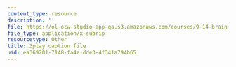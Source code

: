 ```yaml
---
content_type: resource
description: ''
file: https://ol-ocw-studio-app-qa.s3.amazonaws.com/courses/9-14-brain-structure-and-its-origins-spring-2014/ea3692017148fa4edde34f341a794b65_555114.srt
file_type: application/x-subrip
resourcetype: Other
title: 3play caption file
uid: ea369201-7148-fa4e-dde3-4f341a794b65
---
```

